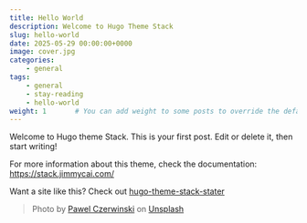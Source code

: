 ```yaml
---
title: Hello World
description: Welcome to Hugo Theme Stack
slug: hello-world
date: 2025-05-29 00:00:00+0000
image: cover.jpg
categories:
    - general
tags:
    - general 
    - stay-reading
    - hello-world
weight: 1       # You can add weight to some posts to override the default sorting (date descending)
---
```


Welcome to Hugo theme Stack. This is your first post. Edit or delete it, then start writing!

For more information about this theme, check the documentation: https://stack.jimmycai.com/

Want a site like this? Check out [hugo-theme-stack-stater](https://github.com/CaiJimmy/hugo-theme-stack-starter)

> Photo by [Pawel Czerwinski](https://unsplash.com/@pawel_czerwinski) on [Unsplash](https://unsplash.com/)